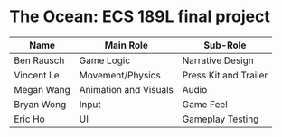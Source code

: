 # The Ocean: ECS 189L final project



Name | Main Role | Sub-Role
--- | --- | ---
Ben Rausch | Game Logic | Narrative Design
Vincent Le | Movement/Physics | Press Kit and Trailer
Megan Wang | Animation and Visuals | Audio
Bryan Wong | Input | Game Feel
Eric Ho  | UI | Gameplay Testing
